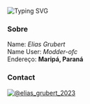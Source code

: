 ![Typing SVG](https://readme-typing-svg.herokuapp.com/?color=FFFF00&size=35&center=true&vCenter=true&width=1000&lines=Olá,Seja+Bem+Vindo+me+chamo+Elias+Grubert)

### Sobre
  Name: *Elias Grubert*<br/>
  Name User: *Modder-ofc*<br/>
  Endereço: **Maripá, Paraná**<br/>

### Contact
[![@elias_grubert_2023](https://img.icons8.com/fluency/48/000000/instagram-new.png "@bill1300")](https://www.instagram.com/elias_grubert_2023/)
